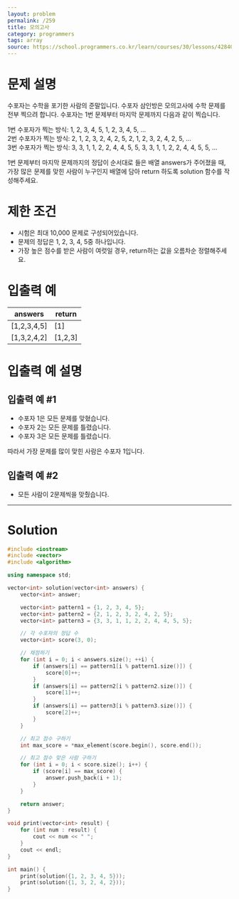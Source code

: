 ```yaml
---
layout: problem
permalink: /259
title: 모의고사
category: programmers
tags: array
source: https://school.programmers.co.kr/learn/courses/30/lessons/42840
---
```


# 문제 설명

수포자는 수학을 포기한 사람의 준말입니다. 수포자 삼인방은 모의고사에 수학 문제를 전부 찍으려 합니다. 수포자는 1번 문제부터 마지막 문제까지 다음과 같이 찍습니다.

1번 수포자가 찍는 방식: 1, 2, 3, 4, 5, 1, 2, 3, 4, 5, ...  
2번 수포자가 찍는 방식: 2, 1, 2, 3, 2, 4, 2, 5, 2, 1, 2, 3, 2, 4, 2, 5, ...  
3번 수포자가 찍는 방식: 3, 3, 1, 1, 2, 2, 4, 4, 5, 5, 3, 3, 1, 1, 2, 2, 4, 4, 5, 5, ...

1번 문제부터 마지막 문제까지의 정답이 순서대로 들은 배열 answers가 주어졌을 때, 가장 많은 문제를 맞힌 사람이 누구인지 배열에 담아 return 하도록 solution 함수를 작성해주세요.

# 제한 조건

- 시험은 최대 10,000 문제로 구성되어있습니다.
- 문제의 정답은 1, 2, 3, 4, 5중 하나입니다.
- 가장 높은 점수를 받은 사람이 여럿일 경우, return하는 값을 오름차순 정렬해주세요.

# 입출력 예

| answers | return |
| --- | --- |
| [1,2,3,4,5] | [1] |
| [1,3,2,4,2] | [1,2,3] |

# 입출력 예 설명

## 입출력 예 #1

- 수포자 1은 모든 문제를 맞혔습니다.
- 수포자 2는 모든 문제를 틀렸습니다.
- 수포자 3은 모든 문제를 틀렸습니다.

따라서 가장 문제를 많이 맞힌 사람은 수포자 1입니다.

## 입출력 예 #2

- 모든 사람이 2문제씩을 맞췄습니다.

---

# Solution

```cpp
#include <iostream>
#include <vector>
#include <algorithm>

using namespace std;

vector<int> solution(vector<int> answers) {
    vector<int> answer;

    vector<int> pattern1 = {1, 2, 3, 4, 5};
    vector<int> pattern2 = {2, 1, 2, 3, 2, 4, 2, 5};
    vector<int> pattern3 = {3, 3, 1, 1, 2, 2, 4, 4, 5, 5};

    // 각 수포자의 정답 수
    vector<int> score(3, 0);

    // 채점하기
    for (int i = 0; i < answers.size(); ++i) {
        if (answers[i] == pattern1[i % pattern1.size()]) {
            score[0]++;
        }
        if (answers[i] == pattern2[i % pattern2.size()]) {
            score[1]++;
        }
        if (answers[i] == pattern3[i % pattern3.size()]) {
            score[2]++;
        }
    }

    // 최고 점수 구하기
    int max_score = *max_element(score.begin(), score.end());

    // 최고 점수 맞은 사람 구하기
    for (int i = 0; i < score.size(); i++) {
        if (score[i] == max_score) {
            answer.push_back(i + 1);
        }
    }

    return answer;
}

void print(vector<int> result) {
    for (int num : result) {
        cout << num << " ";
    }
    cout << endl;
}

int main() {
    print(solution({1, 2, 3, 4, 5}));
    print(solution({1, 3, 2, 4, 2}));
}
```
